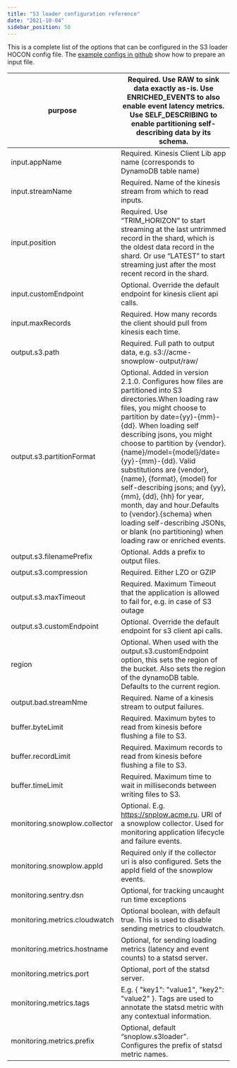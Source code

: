 ```yaml
---
title: "S3 loader configuration reference"
date: "2021-10-04"
sidebar_position: 50
---
```


This is a complete list of the options that can be configured in the S3 loader HOCON config file. The [example configs in github](https://github.com/snowplow/snowplow-s3-loader/tree/master/config) show how to prepare an input file.

| purpose                       | Required. Use RAW to sink data exactly as-is. Use ENRICHED_EVENTS to also enable event latency metrics. Use SELF_DESCRIBING to enable partitioning self-describing data by its schema.                                                                                                                                                                                                                                                                                                                                                                                             |
| ----------------------------- | ---------------------------------------------------------------------------------------------------------------------------------------------------------------------------------------------------------------------------------------------------------------------------------------------------------------------------------------------------------------------------------------------------------------------------------------------------------------------------------------------------------------------------------------------------------------------------------- |
| input.appName                 | Required. Kinesis Client Lib app name (corresponds to DynamoDB table name)                                                                                                                                                                                                                                                                                                                                                                                                                                                                                                         |
| input.streamName              | Required. Name of the kinesis stream from which to read inputs.                                                                                                                                                                                                                                                                                                                                                                                                                                                                                                                    |
| input.position                | Required. Use “TRIM_HORIZON” to start streaming at the last untrimmed record in the shard, which is the oldest data record in the shard. Or use “LATEST” to start streaming just after the most recent record in the shard.                                                                                                                                                                                                                                                                                                                                                        |
| input.customEndpoint          | Optional. Override the default endpoint for kinesis client api calls.                                                                                                                                                                                                                                                                                                                                                                                                                                                                                                              |
| input.maxRecords              | Required. How many records the client should pull from kinesis each time.                                                                                                                                                                                                                                                                                                                                                                                                                                                                                                          |
| output.s3.path                | Required. Full path to output data, e.g. s3://acme-snowplow-output/raw/                                                                                                                                                                                                                                                                                                                                                                                                                                                                                                            |
| output.s3.partitionFormat     | Optional. Added in version 2.1.0. Configures how files are partitioned into S3 directories.When loading raw files, you might choose to partition by date={yy}-{mm}-{dd}. When loading self describing jsons, you might choose to partition by {vendor}.{name}/model={model}/date={yy}-{mm}-{dd}. Valid substitutions are {vendor}, {name}, {format}, {model} for self-describing jsons; and {yy}, {mm}, {dd}, {hh} for year, month, day and hour.Defaults to {vendor}.{schema} when loading self-describing JSONs, or blank (no partitioning) when loading raw or enriched events. |
| output.s3.filenamePrefix      | Optional. Adds a prefix to output files.                                                                                                                                                                                                                                                                                                                                                                                                                                                                                                                                           |
| output.s3.compression         | Required. Either LZO or GZIP                                                                                                                                                                                                                                                                                                                                                                                                                                                                                                                                                       |
| output.s3.maxTimeout          | Required. Maximum Timeout that the application is allowed to fail for, e.g. in case of S3 outage                                                                                                                                                                                                                                                                                                                                                                                                                                                                                   |
| output.s3.customEndpoint      | Optional. Override the default endpoint for s3 client api calls.                                                                                                                                                                                                                                                                                                                                                                                                                                                                                                                   |
| region                        | Optional. When used with the output.s3.customEndpoint option, this sets the region of the bucket. Also sets the region of the dynamoDB table. Defaults to the current region.                                                                                                                                                                                                                                                                                                                                                                                                      |
| output.bad.streamNme          | Required. Name of a kinesis stream to output failures.                                                                                                                                                                                                                                                                                                                                                                                                                                                                                                                             |
| buffer.byteLimit              | Required. Maximum bytes to read from kinesis before flushing a file to S3.                                                                                                                                                                                                                                                                                                                                                                                                                                                                                                         |
| buffer.recordLimit            | Required. Maximum records to read from kinesis before flushing a file to S3.                                                                                                                                                                                                                                                                                                                                                                                                                                                                                                       |
| buffer.timeLimit              | Required. Maximum time to wait in milliseconds between writing files to S3.                                                                                                                                                                                                                                                                                                                                                                                                                                                                                                        |
| monitoring.snowplow.collector | Optional. E.g. <https://snplow.acme.ru>. URI of a snowplow collector. Used for monitoring application lifecycle and failure events.                                                                                                                                                                                                                                                                                                                                                                                                                                                |
| monitoring.snowplow.appId     | Required only if the collector uri is also configured. Sets the appId field of the snowplow events.                                                                                                                                                                                                                                                                                                                                                                                                                                                                                |
| monitoring.sentry.dsn         | Optional, for tracking uncaught run time exceptions                                                                                                                                                                                                                                                                                                                                                                                                                                                                                                                                |
| monitoring.metrics.cloudwatch | Optional boolean, with default true. This is used to disable sending metrics to cloudwatch.                                                                                                                                                                                                                                                                                                                                                                                                                                                                                        |
| monitoring.metrics.hostname   | Optional, for sending loading metrics (latency and event counts) to a&nbsp;statsd server.                                                                                                                                                                                                                                                                                                                                                                                                                                                                                          |
| monitoring.metrics.port       | Optional, port of the statsd server.                                                                                                                                                                                                                                                                                                                                                                                                                                                                                                                                               |
| monitoring.metrics.tags       | E.g.&nbsp;{ "key1": "value1", "key2": "value2" }. Tags are used to annotate the statsd metric with any contextual information.                                                                                                                                                                                                                                                                                                                                                                                                                                                     |
| monitoring.metrics.prefix     | Optional, default “snoplow.s3loader”. Configures the prefix of statsd metric names.                                                                                                                                                                                                                                                                                                                                                                                                                                                                                                |

